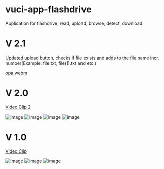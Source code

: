 # vuci-app-flashdrive
Application for flashdrive, read, upload, browse, detect, download

# V 2.1
Updated upload button, checks if file exists and adds to the file name incr. number(Example: file.txt, file(1).txt and etc.)

[opa.webm](https://user-images.githubusercontent.com/75335966/203299221-b3aacad9-bb5a-414a-987f-b9e28538f2d4.webm)

# V 2.0 

[Video Clip 2](https://user-images.githubusercontent.com/75335966/202679235-20f3c397-c4b6-45aa-89bd-51bb6efefda9.webm)

![image](https://user-images.githubusercontent.com/75335966/202678259-5118a18c-79cd-4cb8-b9bb-5f37533fcd04.png)
![image](https://user-images.githubusercontent.com/75335966/202678304-f7ffcc0a-e9f8-48cb-b2f4-9da647d6eaff.png)
![image](https://user-images.githubusercontent.com/75335966/202678365-3be50353-6cd8-4a7e-aa30-8c719127f08d.png)
![image](https://user-images.githubusercontent.com/75335966/202678418-9238a5c9-215c-4d78-b32f-6fe3ea2a78ba.png)
# V 1.0

[Video Clip](https://user-images.githubusercontent.com/75335966/201645536-c3018ac4-37cf-4040-bab7-60a3491a4c9f.webm)

![image](https://user-images.githubusercontent.com/75335966/201644934-a3fa7d78-836c-4556-920a-75d8a5f00011.png)
![image](https://user-images.githubusercontent.com/75335966/201645044-b19ce172-7b59-41e3-8229-53527343158e.png)
![image](https://user-images.githubusercontent.com/75335966/201645076-a12a523f-ccbd-405b-bbdb-44244895b4cf.png)
